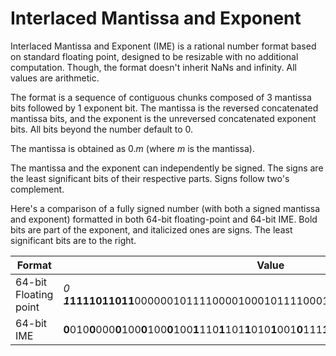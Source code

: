 # Interlaced Mantissa and Exponent

Interlaced Mantissa and Exponent (IME) is a rational number format based on standard floating point, designed to be resizable with no additional computation. Though, the format doesn't inherit NaNs and infinity. All values are arithmetic.

The format is a sequence of contiguous chunks composed of 3 mantissa bits followed by 1 exponent bit. The mantissa is the reversed concatenated mantissa bits, and the exponent is the unreversed concatenated exponent bits. All bits beyond the number default to 0.

The mantissa is obtained as 0.*m* (where *m* is the mantissa).

The mantissa and the exponent can independently be signed. The signs are the least significant bits of their respective parts. Signs follow two's complement.

Here's a comparison of a fully signed number (with both a signed mantissa and exponent) formatted in both 64-bit floating-point and 64-bit IME. Bold bits are part of the exponent, and italicized ones are signs. The least significant bits are to the right.

Format|Value
------|-----
64-bit Floating point|*0*​***1*1111011011**0000001011110000100010111100010101110001001001000010
64-bit IME|**0**010**0**000**0**100**0**100**0**100**1**110**1**101**1**010**1**001**0**111**1**010**1**001**0**000**1**011**1**110***1***10*1*
